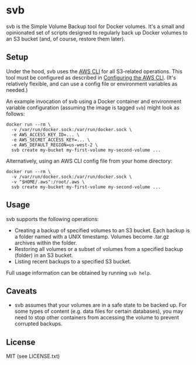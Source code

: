 # svb

svb is the Simple Volume Backup tool for Docker volumes. It's a small and
opinionated set of scripts designed to regularly back up Docker volumes to an
S3 bucket (and, of course, restore them later).

## Setup

Under the hood, svb uses the [AWS CLI] for all S3-related operations. This tool
must be configured as described in [Configuring the AWS CLI]. (It's relatively
flexible, and can use a config file or environment variables as needed.)

[AWS CLI]: https://aws.amazon.com/cli/
[Configuring the AWS CLI]: https://docs.aws.amazon.com/cli/latest/userguide/cli-chap-getting-started.html

An example invocation of svb using a Docker container and environment variable
configuration (assuming the image is tagged `svb`) might look as follows:

```
docker run --rm \
  -v /var/run/docker.sock:/var/run/docker.sock \
  -e AWS_ACCESS_KEY_ID=... \
  -e AWS_SECRET_ACCESS_KEY=... \
  -e AWS_DEFAULT_REGION=us-west-2 \
  svb create my-bucket my-first-volume my-second-volume ...
```

Alternatively, using an AWS CLI config file from your home directory:

```
docker run --rm \
  -v /var/run/docker.sock:/var/run/docker.sock \
  -v "$HOME/.aws":/root/.aws \
  svb create my-bucket my-first-volume my-second-volume ...
```

## Usage

svb supports the following operations:

* Creating a backup of specified volumes to an S3 bucket. Each backup is a
  folder named with a UNIX timestamp. Volumes become .tar.gz archives within
  the folder.
* Restoring all volumes or a subset of volumes from a specified backup (folder)
  in an S3 bucket.
* Listing recent backups to a specified S3 bucket.

Full usage information can be obtained by running `svb help`.

## Caveats

* svb assumes that your volumes are in a safe state to be backed up. For some
  types of content (e.g. data files for certain databases), you may need to
  stop other containers from accessing the volume to prevent corrupted backups.

## License

MIT (see LICENSE.txt)
